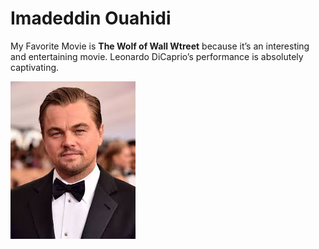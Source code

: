 # Imadeddin Ouahidi

My Favorite Movie is **The Wolf of Wall Wtreet** because it’s an interesting and entertaining movie. Leonardo DiCaprio’s performance is absolutely captivating.

![Leonardo Dicaprio](Leonardo.jpg)
